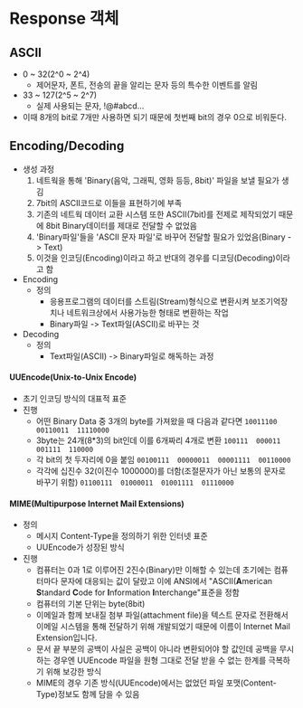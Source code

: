 # **Response 객체**

## **ASCII**
 - 0 ~ 32(2^0 ~ 2^4)
 	 - 제어문자, 폰트, 전송의 끝을 알리는 문자 등의 특수한 이벤트를 알림
 - 33 ~ 127(2^5 ~ 2^7)
 	 - 실제 사용되는 문자, !@#abcd...
 - 이때 8개의 bit로 7개만 사용하면 되기 때문에 첫번째 bit의 경우 0으로 비워둔다.

## **Encoding/Decoding**
 - 생성 과정
	1. 네트웍을 통해 'Binary(음악, 그래픽, 영화 등등, 8bit)' 파일을 보낼 필요가 생김
	2. 7bit의 ASCII코드로 이들을 표현하기에 부족
	3. 기존의 네트웍 데이터 교환 시스템 또한 ASCII(7bit)를 전제로 제작되었기 때문에 8bit Binary데이터를 제대로 전달할 수 없었음
	4. 'Binary파일'들을 'ASCII 문자 파일'로 바꾸어 전달할 필요가 있었음(Binary -> Text)
	5. 이것을 인코딩(Encoding)이라고 하고 반대의 경우를 디코딩(Decoding)이라고 함
 - Encoding
 	 - 정의
 		 - 응용프로그램의 데이터를 스트림(Stream)형식으로 변환시켜 보조기억장치나 네트워크상에서 사용가능한 형태로 변환하는 작업
 		 - Binary파일 -> Text파일(ASCII)로 바꾸는 것
 - Decoding
 	 - 정의
 	 	 - Text파일(ASCII) -> Binary파일로 해독하는 과정

#### **UUEncode(Unix-to-Unix Encode)**
 - 초기 인코딩 방식의 대표적 표준
 - 진행
 	 - 어떤 Binary Data 중 3개의 byte를 가져왔을 때 다음과 같다면
		`10011100  00110011  11110000`
	 - 3byte는 24개(8\*3)의 bit인데 이를 6개짜리 4개로 변환
		`100111  000011  001111  110000`
 	 - 각 bit의 첫 두자리에 0을 붙임
		`00100111  00000011  00001111  00110000`
	 - 각각에 십진수 32(이진수 1000000)를 더함(조절문자가 아닌 보통의 문자로 바꾸기 위함)
		`01100111  01000011  01001111  01110000`

#### **MIME(Multipurpose Internet Mail Extensions)**
 - 정의
 	 - 메시지 Content-Type을 정의하기 위한 인터넷 표준
 	 - UUEncode가 성장된 방식
 - 진행
 	 - 컴퓨터는 0과 1로 이루어진 2진수(Binary)만 이해할 수 있는데 초기에는 컴퓨터마다 문자에 대응되는 값이 달랐고 이에 ANSI에서 "ASCII(**A**merican **S**tandard **C**ode for **I**nformation **I**nterchange"표준을 정함
 	 - 컴퓨터의 기본 단위는 byte(8bit)
 	 - 이메일과 함께 보내질 첨부 파일(attachment file)을 텍스트 문자로 전환해서 이메일 시스템을 통해 전달하기 위해 개발되었기 때문에 이름이 Internet Mail Extension입니다.
 	 - 문서 끝 부분의 공백이 사실은 공백이 아니라 변환되어야 할 값인데 공백을 무시하는 경우엔 UUEncode 파일을 원형 그대로 전달 받을 수 없는 한계를 극복하기 위해 보강한 방식
 	 - MIME의 경우 기존 방식(UUEncode)에서는 없었던 파일 포맷(Content-Type)정보도 함께  담을 수 있음
